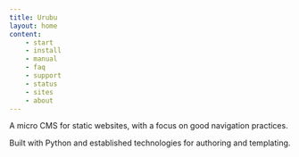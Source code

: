```yaml
---
title: Urubu 
layout: home
content:
    - start 
    - install
    - manual 
    - faq
    - support
    - status
    - sites
    - about
---
```

A micro CMS for static websites, with a focus on good
navigation practices.

Built with Python and established technologies
for authoring and templating.

